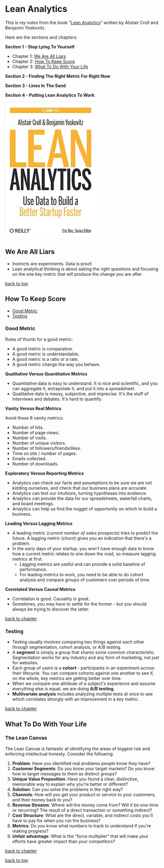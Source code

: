 # Lean Analytics

This is my notes from the book "[Lean Analytics](http://leananalyticsbook.com/)" written by Alistair Croll and Benjamin Yoskovitz.

Here are the sections and chapters:

**Section 1 - Stop Lying To Yourself**

- Chapter 1: [We Are All Liars](#we-are-all-liars)
- Chapter 2: [How To Keep Score](#how-to-keep-score)
- Chapter 3: [What To Do With Your Life](#what-to-do-with-your-life)

**Section 2 - Finding The Right Metric For Right Now**

**Section 3 - Lines In The Sand**

**Section 4 - Putting Lean Analytics To Work**

![](lean-analytics.jpg)

## We Are All Liars

- Instincts are experiments. Data is proof.
- Lean analytical thinking is about asking the right questions and focusing on the one key metric that will produce the change you are after.

[back to top](#lean-analytics)

## How To Keep Score

- [Good Metric](#good-metric)
- [Testing](#testing)

### Good Metric

Rules of thumb for a good metric:
- A good metric is comparative.
- A good metric is understandable.
- A good metric is a ratio or a rate.
- A good metric change the way you behave.

**Qualitative Versus Quantitative Metrics**

- Quantitative data is easy to understand. It is nice and scientific, and you can aggregate it, extrapolate it, and put it into a spreadsheet.
- Qualitative data is messy, subjective, and imprecise. It's the stuff of interviews and debates. It's hard to quantify.

**Vanity Versus Real Metrics**

Avoid these 8 vanity metrics:
- Number of hits.
- Number of page views.
- Number of visits.
- Number of unique visitors.
- Number of followers/friends/likes.
- Time on site / number of pages.
- Emails collected.
- Number of downloads.

**Exploratory Versus Reporting Metrics**

- Analytics can check our facts and assumptions to be sure we are not kidding ourselves, and check that our business plans are accurate.
- Analytics can test our intuitions, turning hypotheses into evidence.
- Analytics can provide the data for our spreadsheets, waterfall charts, and board meetings.
- Analytics can help us find the nugget of opportunity on which to build a business.

**Leading Versus Lagging Metrics**

- A leading metric (*current number of sales prospects*) tries to predict the future. A lagging metric (*churn*) gives you an indication that there's a problem.
- In the early days of your startup, you won't have enough data to know how a current metric relates to one down the road, so measure lagging metrics at first.
  - Lagging metrics are useful and can provide a solid baseline of performance.
  - For leading metrics to work, you need to be able to do cohort analysis and compare groups of customers over periods of time.

**Correlated Versus Causal Metrics**

- Correlation is good. Causality is great.
- Sometimes, you may have to settle for the former - but you should always be trying to discover the latter.

[back to chapter](#how-to-keep-score)

### Testing

- Testing usually involves comparing two things against each other through segmentation, cohort analysis, or A/B testing.
- A **segment** is simply a group that shares some common characteristic. Segmentation works for any industry and any form of marketing, not just for websites.
- Each group of users is a **cohort** - participants in an experiment across their lifecycle. You can compare cohorts against one another to see if, on the whole, key metrics are getting better over time.
- When we compare one attribute of a subject's experience and assume everything else is equal, we are doing **A/B testing**.
- **Multivariate analysis** includes analyzing multiple tests at once to see which correlates strongly with an improvement in a key metric.

[back to chapter](#how-to-keep-score)

## What To Do With Your Life

### The Lean Canvas

The Lean Canvas is fantastic at identifying the areas of biggest risk and enforcing intellectual honesty. Consider the following:
1. **Problem**: Have you identified real problems people know they have?
2. **Customer Segments**: Do you know your target markets? Do you know how to target messages to them as distinct groups?
3. **Unique Value Proposition**: Have you found a clear, distinctive, memorable way to explain why you're better or different?
4. **Solution**: Can you solve the problems in the right way?
5. **Channels**: How will you get your product or service to your customers, and their money back to you?
6. **Revenue Streams**: Where will the money come from? Will it be one-time or recurring? The result of a direct transaction or something indirect?
7. **Cost Structure**: What are the direct, variable, and indirect costs you'll have to pay for when you run the business?
8. **Metrics**: Do you know what numbers to track to understand if you're making progress?
9. **Unfair advantage**: What is the "force multiplier" that will make your efforts have greater impact than your competitors?

[back to chapter](#what-to-do-with-your-life)



[back to top](#lean-analytics)
